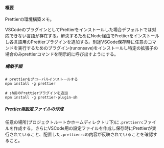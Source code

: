 #### 概要

Prettierの環境構築メモ。

VSCodeのプラグインとしてPrettierをインストールした場合デフォルトでは対応できない言語が存在する。解決するためにNode経由でPrettierをインストールし各言語用のPrettierプラグインを追加する。別途VSCode保存時に任意のコマンドを実行するためのプラグイン(runonsave)をインストールし特定の拡張子の場合のみprettierコマンドを明示的に呼び出すようにする。

##### 構築手順

```
# prettierをグローバルインストールする
npm install -g prettier

# sh用のPrettierプラグインを追加
npm install -g prettier-plugin-sh
```

##### Prettier用設定ファイルの作成

任意の場所(プロジェクトルートかホームディレクトリ下)に`.prettierrc`ファイルを作成する。さらにVSCode用の設定ファイルを作成し保存時にPrettierが実行されていること、配置した`.prettierrc`の内容が反映されていることを確認すること。
